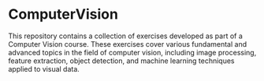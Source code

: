 # ComputerVision
This repository contains a collection of exercises developed as part of a Computer Vision course. These exercises cover various fundamental and advanced topics in the field of computer vision, including image processing, feature extraction, object detection, and machine learning techniques applied to visual data.
